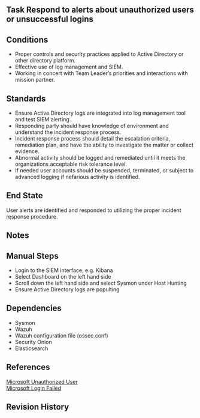 ## Task Respond to alerts about unauthorized users or unsuccessful logins  


## Conditions  
* Proper controls and security practices applied to Active Directory or other directory platform.  
* Effective use of log management and SIEM.  
* Working in concert with Team Leader’s priorities and interactions with mission partner.  


## Standards  
* Ensure Active Directory logs are integrated into log management tool and test SIEM alerting.  
* Responding party should have knowledge of environment and understand the incident response process.  
* Incident response process should detail the escalation criteria, remediation plan, and have the ability to investigate the matter or collect evidence.  
* Abnormal activity should be logged and remediated until it meets the organizations acceptable risk tolerance level.  
* If needed user accounts should be suspended, terminated, or subject to advanced logging if nefarious activity is identified.  


## End State  
User alerts are identified and responded to utilizing the proper incident response procedure.  


## Notes  


## Manual Steps  
* Login to the SIEM interface, e.g. Kibana  
* Select Dashboard on the left hand side  
* Scroll down the left hand side and select Sysmon under Host Hunting  
* Ensure Active Directory logs are populting  


## Dependencies  
* Sysmon  
* Wazuh  
* Wazuh configuration file (ossec.conf)  
* Security Onion  
* Elasticsearch  


## References  
[Microsoft Unauthorized User](https://support.microsoft.com/en-us/kb/871179)  
[Microsoft Login Failed](https://technet.microsoft.com/en-us/library/cc671957(v=ws.10).aspx)  


## Revision History  
